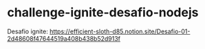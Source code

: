 # challenge-ignite-desafio-nodejs

Desafio ignite: https://efficient-sloth-d85.notion.site/Desafio-01-2d48608f47644519a408b438b52d913f
